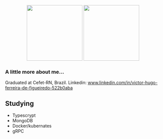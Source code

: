 <div align="center">
  <img height="180em" src="https://github-readme-stats.vercel.app/api?username=vyctorhff&show_icons=true&theme=gruvbox"/>
  <img height="180em" src="https://github-readme-stats.vercel.app/api/top-langs/?username=vyctorhff&theme=gruvbox"/>
</div>


### A little more about me...

Graduated at Cefet-RN, Brazil.
Linkedin: www.linkedin.com/in/victor-hugo-ferreira-de-figueiredo-522b0aba


## Studying

- Typescrypt
- MongoDB
- Docker/kubernates
- gRPC
